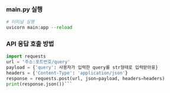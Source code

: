
### main.py 실행
```python
# 터미널 실행
uvicorn main:app --reload
```



### API 응답 호출 방법 

```python
import requests
url = '주소:포트번호/query'
payload = {'query': 사용자가 입력한 query를 str형태로 입력받아융}
headers = {'Content-Type': 'application/json'}
response = requests.post(url, json=payload, headers=headers)
print(response.json())```



